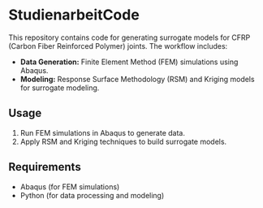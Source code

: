 # StudienarbeitCode

This repository contains code for generating surrogate models for CFRP (Carbon Fiber Reinforced Polymer) joints. The workflow includes:

- **Data Generation:** Finite Element Method (FEM) simulations using Abaqus.
- **Modeling:** Response Surface Methodology (RSM) and Kriging models for surrogate modeling.

## Usage

1. Run FEM simulations in Abaqus to generate data.
2. Apply RSM and Kriging techniques to build surrogate models.

## Requirements

- Abaqus (for FEM simulations)
- Python (for data processing and modeling)
